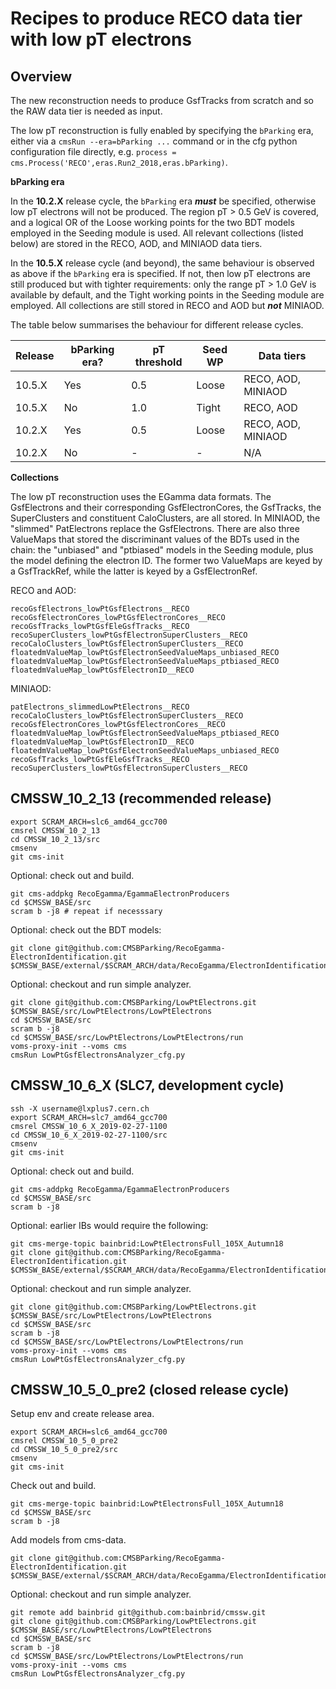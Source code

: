 # Recipes to produce RECO data tier with low pT electrons

## Overview 

The new reconstruction needs to produce GsfTracks from scratch and so the RAW data tier is needed as input. 

The low pT reconstruction is fully enabled by specifying the ```bParking``` era, either via a ```cmsRun --era=bParking ...``` command or in the cfg python configuration file directly, e.g. ```process = cms.Process('RECO',eras.Run2_2018,eras.bParking)```.

__bParking era__ 

In the __10.2.X__ release cycle, the ```bParking``` era *__must__* be specified, otherwise low pT electrons will not be produced. The region pT > 0.5 GeV is covered, and a logical OR of the Loose working points for the two BDT models employed in the Seeding module is used. All relevant collections (listed below) are stored in the RECO, AOD, and MINIAOD data tiers. 

In the __10.5.X__ release cycle (and beyond), the same behaviour is observed as above if the ```bParking``` era is specified. If not, then low pT electrons are still produced but with tighter requirements: only the range pT > 1.0 GeV is available by default, and the Tight working points in the Seeding module are employed. All collections are still stored in RECO and AOD but *__not__* MINIAOD. 

The table below summarises the behaviour for different release cycles. 

| Release | bParking era? | pT threshold | Seed WP | Data tiers         |
| ---     | ---           | ---          | ---     | ---                |
| 10.5.X  | Yes           | 0.5          | Loose   | RECO, AOD, MINIAOD |
| 10.5.X  | No            | 1.0          | Tight   | RECO, AOD          |
| 10.2.X  | Yes           | 0.5          | Loose   | RECO, AOD, MINIAOD |
| 10.2.X  | No            | -            | -       | N/A                |

__Collections__

The low pT reconstruction uses the EGamma data formats. The GsfElectrons and their corresponding GsfElectronCores, the GsfTracks, the SuperClusters and constituent CaloClusters, are all stored. In MINIAOD, the "slimmed" PatElectrons replace the GsfElectrons. There are also three ValueMaps that stored the discriminant values of the BDTs used in the chain: the "unbiased" and "ptbiased" models in the Seeding module, plus the model defining the electron ID. The former two ValueMaps are keyed by a GsfTrackRef, while the latter is keyed by a GsfElectronRef. 

RECO and AOD:
```
recoGsfElectrons_lowPtGsfElectrons__RECO
recoGsfElectronCores_lowPtGsfElectronCores__RECO
recoGsfTracks_lowPtGsfEleGsfTracks__RECO
recoSuperClusters_lowPtGsfElectronSuperClusters__RECO
recoCaloClusters_lowPtGsfElectronSuperClusters__RECO
floatedmValueMap_lowPtGsfElectronSeedValueMaps_unbiased_RECO
floatedmValueMap_lowPtGsfElectronSeedValueMaps_ptbiased_RECO
floatedmValueMap_lowPtGsfElectronID__RECO
```

 MINIAOD:
```
patElectrons_slimmedLowPtElectrons__RECO
recoCaloClusters_lowPtGsfElectronSuperClusters__RECO
recoGsfElectronCores_lowPtGsfElectronCores__RECO
floatedmValueMap_lowPtGsfElectronSeedValueMaps_ptbiased_RECO
floatedmValueMap_lowPtGsfElectronID__RECO
floatedmValueMap_lowPtGsfElectronSeedValueMaps_unbiased_RECO
recoGsfTracks_lowPtGsfEleGsfTracks__RECO
recoSuperClusters_lowPtGsfElectronSuperClusters__RECO
```
## CMSSW_10_2_13 (recommended release)

```
export SCRAM_ARCH=slc6_amd64_gcc700
cmsrel CMSSW_10_2_13
cd CMSSW_10_2_13/src
cmsenv
git cms-init
```

Optional: check out and build.
```
git cms-addpkg RecoEgamma/EgammaElectronProducers
cd $CMSSW_BASE/src
scram b -j8 # repeat if necesssary
```

Optional: check out the BDT models:
```
git clone git@github.com:CMSBParking/RecoEgamma-ElectronIdentification.git $CMSSW_BASE/external/$SCRAM_ARCH/data/RecoEgamma/ElectronIdentification/data
```

Optional: checkout and run simple analyzer.
```
git clone git@github.com:CMSBParking/LowPtElectrons.git $CMSSW_BASE/src/LowPtElectrons/LowPtElectrons
cd $CMSSW_BASE/src
scram b -j8
cd $CMSSW_BASE/src/LowPtElectrons/LowPtElectrons/run
voms-proxy-init --voms cms
cmsRun LowPtGsfElectronsAnalyzer_cfg.py
```

## CMSSW_10_6_X (SLC7, development cycle)

```
ssh -X username@lxplus7.cern.ch
export SCRAM_ARCH=slc7_amd64_gcc700
cmsrel CMSSW_10_6_X_2019-02-27-1100
cd CMSSW_10_6_X_2019-02-27-1100/src
cmsenv
git cms-init
```

Optional: check out and build.
``` 
git cms-addpkg RecoEgamma/EgammaElectronProducers
cd $CMSSW_BASE/src
scram b -j8
```

Optional: earlier IBs would require the following:
```
git cms-merge-topic bainbrid:LowPtElectronsFull_105X_Autumn18
git clone git@github.com:CMSBParking/RecoEgamma-ElectronIdentification.git $CMSSW_BASE/external/$SCRAM_ARCH/data/RecoEgamma/ElectronIdentification/data
```

Optional: checkout and run simple analyzer.
```
git clone git@github.com:CMSBParking/LowPtElectrons.git $CMSSW_BASE/src/LowPtElectrons/LowPtElectrons
cd $CMSSW_BASE/src
scram b -j8
cd $CMSSW_BASE/src/LowPtElectrons/LowPtElectrons/run
voms-proxy-init --voms cms
cmsRun LowPtGsfElectronsAnalyzer_cfg.py
```

## CMSSW_10_5_0_pre2 (closed release cycle)

Setup env and create release area.
```
export SCRAM_ARCH=slc6_amd64_gcc700
cmsrel CMSSW_10_5_0_pre2
cd CMSSW_10_5_0_pre2/src
cmsenv
git cms-init
```

Check out and build.
```
git cms-merge-topic bainbrid:LowPtElectronsFull_105X_Autumn18
cd $CMSSW_BASE/src
scram b -j8
```

Add models from cms-data.
```
git clone git@github.com:CMSBParking/RecoEgamma-ElectronIdentification.git $CMSSW_BASE/external/$SCRAM_ARCH/data/RecoEgamma/ElectronIdentification/data
```

Optional: checkout and run simple analyzer.
```
git remote add bainbrid git@github.com:bainbrid/cmssw.git
git clone git@github.com:CMSBParking/LowPtElectrons.git $CMSSW_BASE/src/LowPtElectrons/LowPtElectrons
cd $CMSSW_BASE/src
scram b -j8
cd $CMSSW_BASE/src/LowPtElectrons/LowPtElectrons/run
voms-proxy-init --voms cms
cmsRun LowPtGsfElectronsAnalyzer_cfg.py
```
